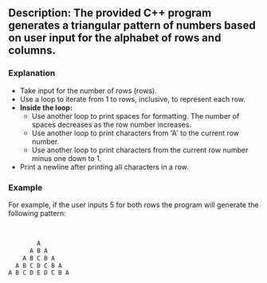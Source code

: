 ## Description: The provided C++ program generates a triangular pattern of numbers based on user input for the alphabet of rows and columns. 

### Explanation

- Take input for the number of rows (rows).
- Use a loop to iterate from 1 to rows, inclusive, to represent each row.
- **Inside the loop:**
    - Use another loop to print spaces for formatting. The number of spaces decreases as the row number increases.
    - Use another loop to print characters from 'A' to the current row number.
    - Use another loop to print characters from the current row number minus one down to 1.
- Print a newline after printing all characters in a row.

### Example
For example, if the user inputs 5 for both rows the program will generate the following pattern:
<br/>
<br/>
```cpp

        A 
      A B A
    A B C B A
  A B C D C B A
A B C D E D C B A

```
